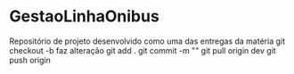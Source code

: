 # GestaoLinhaOnibus
Repositório de projeto desenvolvido como uma das entregas da matéria 
git checkout -b <nome-do-branch>
faz alteração
git add .
git commit -m "<mensagem>"
git pull origin dev
git push origin <branch>
